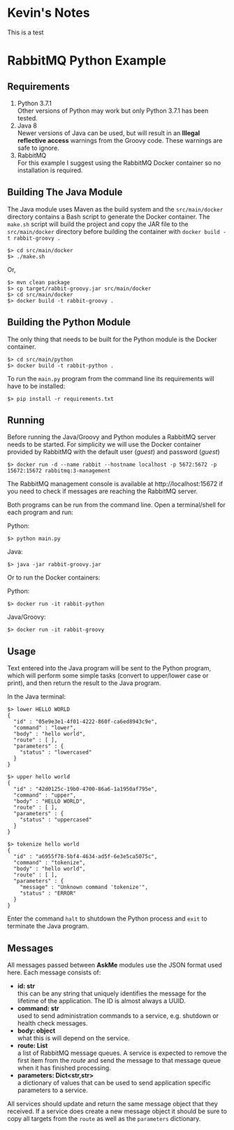 # Kevin's Notes
This is a test



# RabbitMQ Python Example

## Requirements

1. Python 3.7.1<br/>Other versions of Python may work but only Python 3.7.1 has been tested.
1. Java 8<br/>Newer versions of Java can be used, but will result in an **Illegal reflective access** warnings from the Groovy code. These warnings are safe to ignore.
1. RabbitMQ<br/>For this example I suggest using the RabbitMQ Docker container so no installation is required.

## Building The Java Module

The Java module uses Maven as the build system and the `src/main/docker` directory contains a Bash script to generate the Docker container.  The `make.sh` script will build the project and copy the JAR file to the `src/main/docker` directory before building the container with `docker build -t rabbit-groovy .`

``` 
$> cd src/main/docker
$> ./make.sh
```
Or,
``` 
$> mvn clean package
$> cp target/rabbit-groovy.jar src/main/docker
$> cd src/main/docker
$> docker build -t rabbit-groovy .
```

## Building the Python Module

The only thing that needs to be built for the Python module is the Docker container. 

``` 
$> cd src/main/python
$> docker build -t rabbit-python .
```

To run the `main.py` program from the command line its requirements will have to be installed:
``` 
$> pip install -r requirements.txt
```

## Running 

Before running the Java/Groovy and Python modules a RabbitMQ server needs to be started.  For simplicity we will use the Docker container provided by RabbitMQ with the default user (*guest*) and password (*guest*) 

``` 
$> docker run -d --name rabbit --hostname localhost -p 5672:5672 -p 15672:15672 rabbitmq:3-management 
```

The RabbitMQ management console is available at http://localhost:15672 if you need to check if messages are reaching the RabbitMQ server.

Both programs can be run from the command line. Open a terminal/shell for each program and run:

Python:
``` 
$> python main.py
```

Java:
```
$> java -jar rabbit-groovy.jar
```

Or to run the Docker containers:

Python:
``` 
$> docker run -it rabbit-python
```

Java/Groovy:
``` 
$> docker run -it rabbit-groovy
```

## Usage

Text entered into the Java program will be sent to the Python program, which will perform some simple tasks (convert to upper/lower case or print), and then return the result to the Java program.

In the Java terminal:
``` 
$> lower HELLO WORLD
{
  "id" : "05e9e3e1-4f01-4222-860f-ca6ed8943c9e",
  "command" : "lower",
  "body" : "hello world",
  "route" : [ ],
  "parameters" : {
    "status" : "lowercased"
  }
}

$> upper hello world
{
  "id" : "42d0125c-19b0-4700-86a6-1a1950af795e",
  "command" : "upper",
  "body" : "HELLO WORLD",
  "route" : [ ],
  "parameters" : {
    "status" : "uppercased"
  }
}

$> tokenize hello world
{
  "id" : "a6955f78-5bf4-4634-ad5f-6e3e5ca5075c",
  "command" : "tokenize",
  "body" : "hello world",
  "route" : [ ],
  "parameters" : {
    "message" : "Unknown command 'tokenize'",
    "status" : "ERROR"
  }
}
```

Enter the command `halt` to shutdown the Python process and `exit` to terminate the Java program.

## Messages

All messages passed between **AskMe** modules use the JSON format used here.  Each message consists of:

- **id: str**<br/>this can be any string that uniquely identifies the message for the lifetime of the application. The ID is almost always a UUID.
- **command: str**<br/>used to send administration commands to a service, e.g. shutdown or health check messages.
- **body: object**<br/>what this is will depend on the service.
- **route: List<str>**<br/>a list of RabbitMQ message queues.  A service is expected to remove the first item from the *route* and send the message to that message queue when it has finished processing.
- **parameters: Dict<str,str>**<br/>a dictionary of values that can be used to send application specific parameters to a service.

All services should update and return the same message object that they received.  If a service does create a new message object it should be sure to copy all targets from the `route` as well as the `parameters` dictionary.
